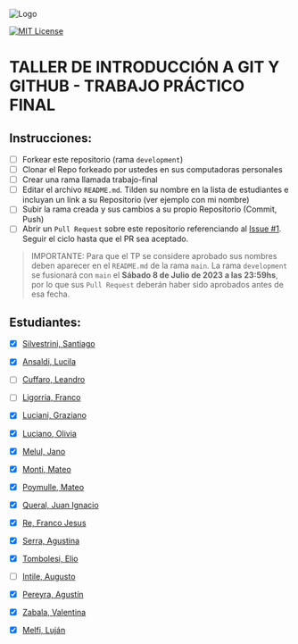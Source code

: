 ![Logo](https://www.austral.edu.ar/wp-content/themes/ua/img/logo.png?2)

[![MIT License](https://img.shields.io/badge/License-MIT-green.svg)](https://choosealicense.com/licenses/mit/)

# TALLER DE INTRODUCCIÓN A GIT Y GITHUB - TRABAJO PRÁCTICO FINAL

## Instrucciones:

- [ ] Forkear este repositorio (rama `development`)
- [ ] Clonar el Repo forkeado por ustedes en sus computadoras personales
- [ ] Crear una rama llamada trabajo-final
- [ ] Editar el archivo `README.md`. Tilden su nombre en la lista de estudiantes e incluyan un link a su Repositorio (ver ejemplo con mi nombre)
- [ ] Subir la rama creada y sus cambios a su propio Repositorio (Commit, Push)
- [ ] Abrir un `Pull Request` sobre este repositorio referenciando al [Issue #1](https://github.com/santiagosilvestrini/trabajo-final-2023/issues/1). Seguir el ciclo hasta que el PR sea aceptado.

> IMPORTANTE: Para que el TP se considere aprobado sus nombres deben aparecer en el `README.md` de la rama `main`. La rama `development` se fusionará con `main` el **Sábado 8 de Julio de 2023 a las 23:59hs**, por lo que sus `Pull Request` deberán haber sido aprobados antes de esa fecha.

## Estudiantes:

- [x] [Silvestrini, Santiago](https://github.com/santiagosilvestrini/trabajo-final-2023/)
- [x] [Ansaldi, Lucila](https://github.com/LucilaAnsaldi/trabajo-final-2023-lucila.git)
- [ ] [Cuffaro, Leandro]()
- [ ] [Ligorria, Franco]()
- [x] [Luciani, Graziano](https://github.com/grazi99/trabajo-final-2023)
- [x] [Luciano, Olivia](https://github.com/olivialuciano2003/trabajo-final-2023-FORK.git)
- [x] [Melul, Jano](https://github.com/JanoMelul/trabajo-final-2023)
- [x] [Monti, Mateo](https://github.com/MateoMonti1/trabajo-final-2023-Mateo.git)
- [x] [Poymulle, Mateo](https://github.com/mateo-poymulle/trabajo-final-2023)
- [x] [Queral, Juan Ignacio ](https://github.com/JuaniQueral/trabajo-final-2023)
- [x] [Re, Franco Jesus](https://github.com/Francojesusre/trabajo-final-2023)
- [x] [Serra, Agustina](https://github.com/Agustinaa01/trabajo-final-2023)
- [x] [Tombolesi, Elio](https://github.com/ElioTombolesi/trabajo-final-2023)
- [ ] [Intile, Augusto]()
- [x] [Pereyra, Agustín](https://github.com/agustinpereyra98/trabajo-final-2023.git)
- [x] [Zabala, Valentina](https://github.com/ValentinaZabal/trabajo-final-2023)
- [x] [Melfi, Luján](https://github.com/LujanMelfi/trabajo-final-2023/)

